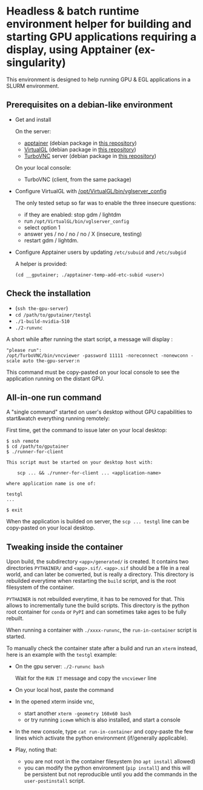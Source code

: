 
# Headless & batch runtime environment helper for building and starting GPU applications requiring a display, using Apptainer (ex-singularity)

This environment is designed to help running GPU & EGL applications in a SLURM environment.

## Prerequisites on a debian-like environment

- Get and install

  On the server:

  - [apptainer](https://github.com/apptainer/apptainer/releases/) (debian package in [this repository](__gputainer/debs))
  - [VirtualGL](https://www.virtualgl.org) (debian package in [this repository](__gputainer/debs))
  - [TurboVNC](https://www.turbovnc.org) server (debian package in [this repository](__gputainer/debs))

  On your local console:

  - TurboVNC (client, from the same package)

- Configure VirtualGL with [/opt/VirtualGL/bin/vglserver_config](https://rawcdn.githack.com/VirtualGL/virtualgl/3.0.1/doc/index.html#hd006)

  The only tested setup so far was to enable the three insecure questions:

  - if they are enabled: stop gdm / lightdm
  - run `/opt/VirtualGL/bin/vglserver_config`
  - select option 1
  - answer yes / no / no / no / X  (insecure, testing)
  - restart gdm / lightdm.

- Configure Apptainer users by updating `/etc/subuid` and `/etc/subgid`

  A helper is provided:

  `(cd __gputainer; ./apptainer-temp-add-etc-subid <user>)`

## Check the installation

- (`ssh the-gpu-server`)
- `cd /path/to/gputainer/testgl`
- `./1-build-nvidia-510`
- `./2-runvnc`

A short while after running the start script, a message will display :

```
"please run":
/opt/TurboVNC/bin/vncviewer -password 11111 -noreconnect -nonewconn -scale auto the-gpu-server:n
```

This command must be copy-pasted on your local console to see the application running on the distant GPU.

## All-in-one run command

A "single command" started on user's desktop without GPU capabilities to start&watch everything running remotely:

First time, get the command to issue later on your local desktop:
```
$ ssh remote
$ cd /path/to/gputainer
$ ./runner-for-client

This script must be started on your desktop host with:

    scp ... && ./runner-for-client ... <application-name>

where application name is one of:

testgl
...

$ exit
```

When the application is builded on server, the `scp ... testgl` line can be copy-pasted on your local desktop.

## Tweaking inside the container

Upon build, the subdirectory `<app>/generated/` is created.  It contains two
directories `PYTHAINER/` and `<app>.sif/`.  `<app>.sif` should be a file in
a real world, and can later be converted, but is really a directory.  This
directory is rebuilded everytime when restarting the `build` script, and is
the root filesystem of the container.

`PYTHAINER` is not rebuilded everytime, it has to be removed for that.  This
allows to incrementally tune the build scripts.  This directory is the
python root container for `conda` or `PyPI` and can sometimes take ages to
be fully rebuilt.

When running a container with `./xxxx-runvnc`, the `run-in-container` script is started.

To manually check the container state after a build and run an `xterm`
instead, here is an example with the `testgl` example:

- On the gpu server: `./2-runvnc bash`

  Wait for the `RUN IT` message and copy the `vncviewer` line

- On your local host, paste the command

- In the opened xterm inside vnc,
  - start another `xterm -geometry 160x60 bash`
  - or try running `icewm` which is also installed, and start a console

- In the new console, type `cat run-in-container` and copy-paste the few lines which activate the python environment (if/generally applicable).

- Play, noting that:
    - you are not root in the container filesystem (no `apt install` allowed)
    - you can modify the python environment (`pip install`) and this will be persistent
      but not reproducible until you add the commands in the `user-postinstall` script.
